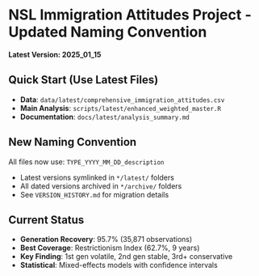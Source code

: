 # NSL Immigration Attitudes Project - Updated Naming Convention

**Latest Version: 2025_01_15**

## Quick Start (Use Latest Files)
- **Data**: `data/latest/comprehensive_immigration_attitudes.csv`
- **Main Analysis**: `scripts/latest/enhanced_weighted_master.R`
- **Documentation**: `docs/latest/analysis_summary.md`

## New Naming Convention
All files now use: `TYPE_YYYY_MM_DD_description`
- Latest versions symlinked in `*/latest/` folders
- All dated versions archived in `*/archive/` folders
- See `VERSION_HISTORY.md` for migration details

## Current Status
- **Generation Recovery**: 95.7% (35,871 observations)
- **Best Coverage**: Restrictionism Index (62.7%, 9 years)
- **Key Finding**: 1st gen volatile, 2nd gen stable, 3rd+ conservative
- **Statistical**: Mixed-effects models with confidence intervals
